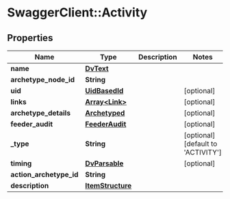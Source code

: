 # SwaggerClient::Activity

## Properties
Name | Type | Description | Notes
------------ | ------------- | ------------- | -------------
**name** | [**DvText**](DvText.md) |  | 
**archetype_node_id** | **String** |  | 
**uid** | [**UidBasedId**](UidBasedId.md) |  | [optional] 
**links** | [**Array&lt;Link&gt;**](Link.md) |  | [optional] 
**archetype_details** | [**Archetyped**](Archetyped.md) |  | [optional] 
**feeder_audit** | [**FeederAudit**](FeederAudit.md) |  | [optional] 
**_type** | **String** |  | [optional] [default to &#x27;ACTIVITY&#x27;]
**timing** | [**DvParsable**](DvParsable.md) |  | [optional] 
**action_archetype_id** | **String** |  | 
**description** | [**ItemStructure**](ItemStructure.md) |  | 

